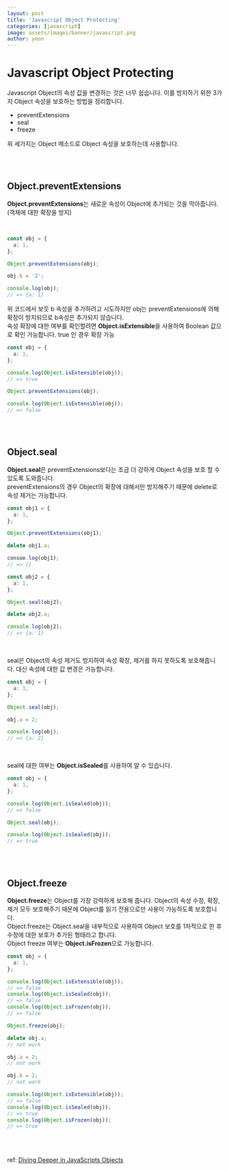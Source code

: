 ```yaml
---
layout: post
title: 'Javascript Object Protecting'
categories: [javascript]
image: assets/images/banner/javascript.png
author: yeon
---
```


# Javascript Object Protecting

Javascript Object의 속성 값을 변경하는 것은 너무 쉽습니다. 이를 방지하기 위한 3가지 Object 속성을 보호하는 방법을 정리합니다. <br>

- preventExtensions
- seal
- freeze

위 세가지는 Object 메소드로 Object 속성을 보호하는데 사용합니다. <br>

<br><br>

## Object.preventExtensions

**Object.preventExtensions**는 새로운 속성이 Object에 추가되는 것을 막아줍니다. (객체에 대한 확장을 방지) <br>

<br>

```javascript
const obj = {
  a: 1,
};

Object.preventExtensions(obj);

obj.b = '2';

console.log(obj);
// => {a: 1}
```

위 코드에서 보듯 b 속성을 추가하려고 시도하지만 obj는 preventExtensions에 의해 확장이 방지되므로 b속성은 추가되지 않습니다. <br>
속성 확장에 대한 여부를 확인할려면 **Object.isExtensible**을 사용하여 Boolean 값으로 확인 가능합니다. true 인 경우 확장 가능<br>

```javascript
const obj = {
  a: 1,
};

console.log(Object.isExtensible(obj));
// => true

Object.preventExtensions(obj);

console.log(Object.isExtensible(obj));
// => false
```

<br><br>

## Object.seal

**Object.seal**은 preventExtensions보다는 조금 더 강하게 Object 속성을 보호 할 수 있도록 도와줍니다. <br>
preventExtensions의 경우 Object의 확장에 대해서만 방지해주기 때문에 delete로 속성 제거는 가능합니다. <br>

```javascript
const obj1 = {
  a: 1,
};

Object.preventExtensions(obj1);

delete obj1.a;

consoe.log(obj1);
// => {}

const obj2 = {
  a: 1,
};

Object.seal(obj2);

delete obj2.a;

console.log(obj2);
// => {a: 1}
```

<br>

seal은 Object의 속성 제거도 방지하여 속성 확장, 제거를 하지 못하도록 보호해줍니다. 대신 속성에 대한 값 변경은 가능합니다. <br>

```javascript
const obj = {
  a: 1,
};

Object.seal(obj);

obj.a = 2;

console.log(obj);
// => {a: 2}
```

<br>

seal에 대한 여부는 **Object.isSealed**를 사용하여 알 수 있습니다. <br>

```javascript
const obj = {
  a: 1,
};

console.log(Object.isSealed(obj));
// => false

Object.seal(obj);

console.log(Object.isSealed(obj));
// => true
```

<br><br>

## Object.freeze

**Object.freeze**는 Object를 가장 강력하게 보호해 줍니다. Object의 속성 수정, 확장, 제거 모두 보호해주기 때문에 Object를 읽기 전용으로만 사용이 가능하도록 보호합니다. <br>
Object.freeze는 Object.seal을 내부적으로 사용하여 Object 보호를 1차적으로 한 후 수정에 대한 보호가 추가된 형태라고 합니다. <br>
Object freeze 여부는 **Object.isFrozen**으로 가능합니다.

```javascript
const obj = {
  a: 1,
};

console.log(Object.isExtensible(obj));
// => false
console.log(Object.isSealed(obj));
// => false
console.log(Object.isFrozen(obj));
// => false

Object.freeze(obj);

delete obj.a;
// not work

obj.a = 2;
// not work

obj.b = 2;
// not work

console.log(Object.isExtensible(obj));
// => false
console.log(Object.isSealed(obj));
// => true
console.log(Object.isFrozen(obj));
// => true
```

<br><br>

ref: [Diving Deeper in JavaScripts Objects](https://blog.bitsrc.io/diving-deeper-in-javascripts-objects-318b1e13dc12)

<br><br><br>
